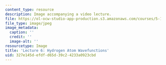 ```yaml
---
content_type: resource
description: Image accompanying a video lecture.
file: https://ol-ocw-studio-app-production.s3.amazonaws.com/courses/5-111-principles-of-chemical-science-fall-2008/327e145defdfd65d39c24233a0923cbd_6.jpg
file_type: image/jpeg
image_metadata:
  caption: ''
  credit: ''
  image-alt: ''
resourcetype: Image
title: 'Lecture 6: Hydrogen Atom Wavefunctions'
uid: 327e145d-efdf-d65d-39c2-4233a0923cbd
---
```

